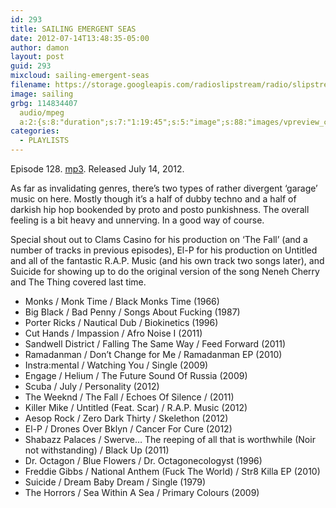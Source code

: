 ```yaml
---
id: 293
title: SAILING EMERGENT SEAS
date: 2012-07-14T13:48:35-05:00
author: damon
layout: post
guid: 293
mixcloud: sailing-emergent-seas
filename: https://storage.googleapis.com/radioslipstream/radio/slipstream-128.mp3
image: sailing
grbg: 114834407
  audio/mpeg
  a:2:{s:8:"duration";s:7:"1:19:45";s:5:"image";s:88:"images/vpreview_center.png";}
categories:
  - PLAYLISTS
---
```


Episode 128. [mp3](https://storage.googleapis.com/radioslipstream/radio/slipstream-128.mp3). Released July 14, 2012.

As far as invalidating genres, there’s two types of rather divergent ‘garage’ music on here. Mostly though it’s a half of dubby techno and a half of darkish hip hop bookended by proto and posto punkishness. The overall feeling is a bit heavy and unnerving. In a good way of course.</p>

Special shout out to Clams Casino for his production on ‘The Fall’ (and a number of tracks in previous episodes), El-P for his production on Untitled and all of the fantastic R.A.P. Music (and his own track two songs later), and Suicide for showing up to do the original version of the song Neneh Cherry and The Thing covered last time.

- Monks / Monk Time / Black Monks Time (1966)
- Big Black / Bad Penny / Songs About Fucking (1987)
- Porter Ricks / Nautical Dub / Biokinetics (1996)
- Cut Hands / Impassion / Afro Noise I (2011)
- Sandwell District / Falling The Same Way / Feed Forward (2011)
- Ramadanman / Don’t Change for Me / Ramadanman EP (2010)
- Instra:mental / Watching You / Single (2009)
- Engage / Helium / The Future Sound Of Russia (2009)
- Scuba / July / Personality (2012)
- The Weeknd / The Fall / Echoes Of Silence / (2011)
- Killer Mike / Untitled (Feat. Scar) / R.A.P. Music (2012)
- Aesop Rock / Zero Dark Thirty / Skelethon (2012)
- El-P / Drones Over Bklyn / Cancer For Cure (2012)
- Shabazz Palaces / Swerve… The reeping of all that is worthwhile (Noir not withstanding) / Black Up (2011)
- Dr. Octagon / Blue Flowers / Dr. Octagonecologyst (1996)
- Freddie Gibbs / National Anthem (Fuck The World) / Str8 Killa EP (2010)
- Suicide / Dream Baby Dream / Single (1979)
- The Horrors / Sea Within A Sea / Primary Colours (2009)
